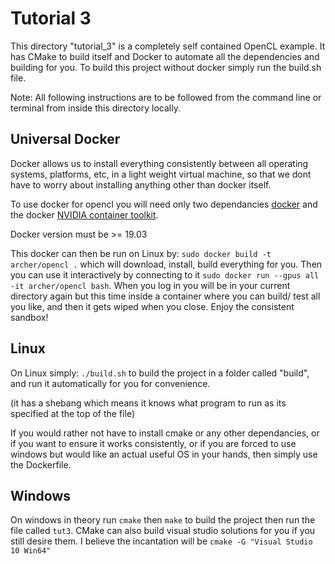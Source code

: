 # Tutorial 3

This directory "tutorial_3" is a completely self contained OpenCL example. It has CMake to build itself and Docker to automate all the dependencies and building for you. To build this project without docker simply run the build.sh file.

Note: All following instructions are to be followed from the command line or terminal from inside this directory locally.

## Universal Docker

Docker allows us to install everything consistently between all operating systems, platforms, etc, in a light weight virtual machine, so that we dont have to worry about installing anything other than docker itself.

To use docker for opencl you will need only two dependancies [docker](https://wiki.archlinux.org/index.php/Docker) and the docker [NVIDIA container toolkit](https://wiki.archlinux.org/index.php/Docker#With_NVIDIA_Container_Toolkit_(recommended)).

Docker version must be >= 19.03

This docker can then be run on Linux by:
  ```sudo docker build -t archer/opencl .``` which will download, install, build everything for you. Then you can use it interactively by connecting to it ```sudo docker run --gpus all -it archer/opencl bash```. When you log in you will be in your current directory again but this time inside a container where you can build/ test all you like, and then it gets wiped when you close. Enjoy the consistent sandbox!

## Linux

On Linux simply: ```./build.sh``` to build the project in a folder called "build", and run it automatically for you for convenience.

(it has a shebang which means it knows what program to run as its specified at the top of the file)



If you would rather not have to install cmake or any other dependancies, or if you want to ensure it works consistently, or if you are forced to use windows but would like an actual useful OS in your hands, then simply use the Dockerfile.

## Windows

On windows in theory run ```cmake``` then ```make``` to build the project then run the file called ```tut3```. CMake can also build visual studio solutions for you if you still desire them. I believe the incantation will be ```cmake -G "Visual Studio 10 Win64"```
